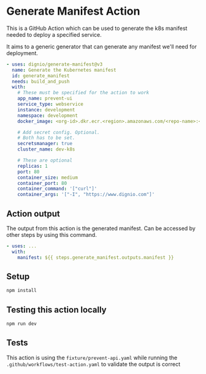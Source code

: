 # Generate Manifest Action

This is a GitHub Action which can be used to generate the k8s manifest needed to deploy a specified service.

It aims to a generic generator that can generate any manifest we'll need for deployment.

```yaml
- uses: dignio/generate-manifest@v3
  name: Generate the Kubernetes manifest
  id: generate_manifest
  needs: build_and_push
  with:
    # These must be specified for the action to work
    app_name: prevent-ui
    service_type: webservice
    instance: development
    namespace: development
    docker_image: <org-id>.dkr.ecr.<region>.amazonaws.com/<repo-name>:<tag>

    # Add secret config. Optional.
    # Both has to be set.
    secretsmanager: true
    cluster_name: dev-k8s

    # These are optional
    replicas: 1
    port: 80
    container_size: medium
    container_port: 80
    container_command: '["curl"]'
    container_args: '["-I", "https://www.dignio.com"]'
```

## Action output

The output from this action is the generated manifest. Can be accessed by other steps by using this command.

```yaml
- uses: ...
  with:
    manifest: ${{ steps.generate_manifest.outputs.manifest }}
```

## Setup

```bash
npm install
```

## Testing this action locally

```bash
npm run dev
```

## Tests

This action is using the `fixture/prevent-api.yaml` while running the `.github/workflows/test-action.yaml` to validate the output is correct
